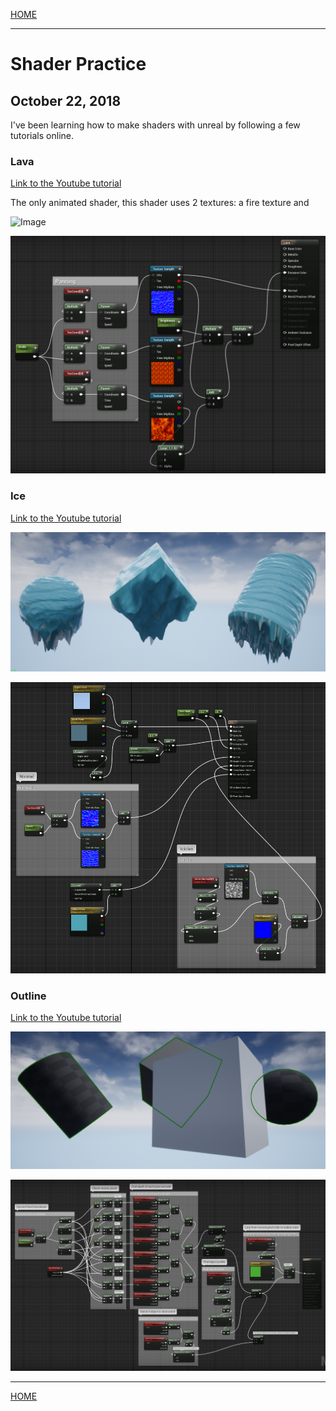 
[HOME](https://avijr.com)

---

# Shader Practice
## October 22, 2018

I've been learning how to make shaders with unreal by following a few tutorials online.

### Lava
[Link to the Youtube tutorial](https://www.youtube.com/watch?v=bIvjz3A3anQ)

The only animated shader, this shader uses 2 textures: a fire texture and 

![Image](/gifs/lava.png)

![Image](/images/lava_shader.png)

### Ice
[Link to the Youtube tutorial](https://www.youtube.com/watch?v=sE64iTjnoUM)

![Image](/images/ice.png)

![Image](/images/ice_shader.png)

### Outline
[Link to the Youtube tutorial](https://www.youtube.com/watch?v=rL7VUeZzRyQ)

![Image](/images/outline.png)

![Image](/images/outline_shader.png)

---

[HOME](https://avijr.com)
